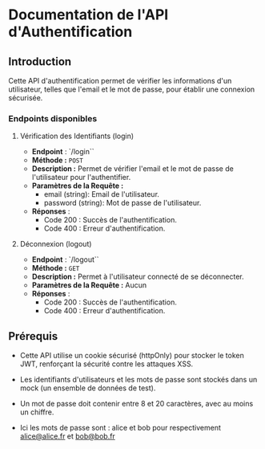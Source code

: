 # Documentation de l'API d'Authentification

## Introduction

Cette API d'authentification permet de vérifier les informations d'un utilisateur, telles que l'email et le mot de passe, pour établir une connexion sécurisée.

### Endpoints disponibles

1. Vérification des Identifiants (login)

    - **Endpoint** : `/login``
    - **Méthode :** `POST`
    - **Description :** Permet de vérifier l'email et le mot de passe de l'utilisateur pour l'authentifier.
    - **Paramètres de la Requête :**
        - email (string): Email de l'utilisateur.
        - password (string): Mot de passe de l'utilisateur.
    - **Réponses** :
        - Code 200 : Succès de l'authentification.
        - Code 400 : Erreur d'authentification.

2. Déconnexion (logout)

    - **Endpoint** : `/logout``
    - **Méthode :** `GET`
    - **Description :** Permet à l'utilisateur connecté de se déconnecter.
    - **Paramètres de la Requête :** Aucun
    - **Réponses** :
        - Code 200 : Succès de l'authentification.
        - Code 400 : Erreur d'authentification.

## Prérequis

- Cette API utilise un cookie sécurisé (httpOnly) pour stocker le token JWT, renforçant la sécurité contre les attaques XSS.

- Les identifiants d'utilisateurs et les mots de passe sont stockés dans un mock (un ensemble de données de test).

- Un mot de passe doit contenir entre 8 et 20 caractères, avec au moins un chiffre.

- Ici les mots de passe sont : alice et bob pour respectivement alice@alice.fr et bob@bob.fr